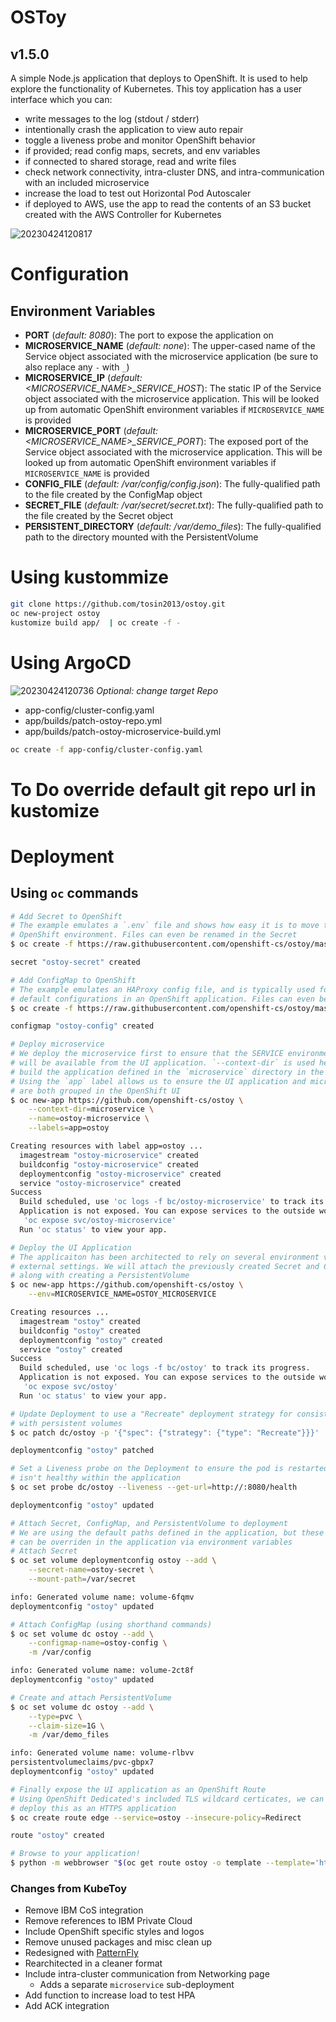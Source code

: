 # OSToy
## v1.5.0

A simple Node.js application that deploys to OpenShift. It is used to help
explore the functionality of Kubernetes. This toy application has a user interface
which you can:

* write messages to the log (stdout / stderr)
* intentionally crash the application to view auto repair
* toggle a liveness probe and monitor OpenShift behavior
* if provided; read config maps, secrets, and env variables
* if connected to shared storage, read and write files
* check network connectivity, intra-cluster DNS, and intra-communication with an
  included microservice
* increase the load to test out Horizontal Pod Autoscaler
* if deployed to AWS, use the app to read the contents of an S3 bucket created with the AWS Controller for Kubernetes

![20230424120817](https://i.imgur.com/OSUFdlN.png)

# Configuration
## Environment Variables

- **PORT** (*default: 8080*): The port to expose the application on
- **MICROSERVICE_NAME** (*default: none*): The upper-cased name of the Service object associated
with the microservice application (be sure to also replace any `-` with `_`)
- **MICROSERVICE_IP** (*default: <MICROSERVICE_NAME>\_SERVICE\_HOST*): The static IP of the Service
object associated with the microservice application. This will be looked up from automatic OpenShift
environment variables if `MICROSERVICE_NAME` is provided
- **MICROSERVICE_PORT** (*default: <MICROSERVICE_NAME>\_SERVICE\_PORT*): The exposed port of the Service
object associated with the microservice application. This will be looked up from automatic OpenShift
environment variables if `MICROSERVICE_NAME` is provided
- **CONFIG_FILE** (*default: /var/config/config.json*): The fully-qualified path to the file created by
the ConfigMap object
- **SECRET_FILE** (*default: /var/secret/secret.txt*): The fully-qualified path to the file created by
the Secret object
- **PERSISTENT_DIRECTORY** (*default: /var/demo\_files*): The fully-qualified path to the directory mounted
with the PersistentVolume

# Using kustommize 
```bash
git clone https://github.com/tosin2013/ostoy.git
oc new-project ostoy
kustomize build app/  | oc create -f -
```

# Using ArgoCD
![20230424120736](https://i.imgur.com/top72xO.png)
*Optional: change target Repo*
* app-config/cluster-config.yaml
* app/builds/patch-ostoy-repo.yml
* app/builds/patch-ostoy-microservice-build.yml
```bash
oc create -f app-config/cluster-config.yaml
```



# To Do override default git repo url in kustomize 

# Deployment

## Using `oc` commands

```bash
# Add Secret to OpenShift
# The example emulates a `.env` file and shows how easy it is to move these directly into an
# OpenShift environment. Files can even be renamed in the Secret
$ oc create -f https://raw.githubusercontent.com/openshift-cs/ostoy/master/deployment/yaml/secret.yaml

secret "ostoy-secret" created

# Add ConfigMap to OpenShift
# The example emulates an HAProxy config file, and is typically used for overriding
# default configurations in an OpenShift application. Files can even be renamed in the ConfigMap
$ oc create -f https://raw.githubusercontent.com/openshift-cs/ostoy/master/deployment/yaml/configmap.yaml

configmap "ostoy-config" created

# Deploy microservice
# We deploy the microservice first to ensure that the SERVICE environment variables
# will be available from the UI application. `--context-dir` is used here to only
# build the application defined in the `microservice` directory in the git repo.
# Using the `app` label allows us to ensure the UI application and microservice
# are both grouped in the OpenShift UI
$ oc new-app https://github.com/openshift-cs/ostoy \
    --context-dir=microservice \
    --name=ostoy-microservice \
    --labels=app=ostoy

Creating resources with label app=ostoy ...
  imagestream "ostoy-microservice" created
  buildconfig "ostoy-microservice" created
  deploymentconfig "ostoy-microservice" created
  service "ostoy-microservice" created
Success
  Build scheduled, use 'oc logs -f bc/ostoy-microservice' to track its progress.
  Application is not exposed. You can expose services to the outside world by executing one or more of the commands below:
   'oc expose svc/ostoy-microservice'
  Run 'oc status' to view your app.

# Deploy the UI Application
# The applicaiton has been architected to rely on several environment variables to define
# external settings. We will attach the previously created Secret and ConfigMap afterward,
# along with creating a PersistentVolume
$ oc new-app https://github.com/openshift-cs/ostoy \
    --env=MICROSERVICE_NAME=OSTOY_MICROSERVICE

Creating resources ...
  imagestream "ostoy" created
  buildconfig "ostoy" created
  deploymentconfig "ostoy" created
  service "ostoy" created
Success
  Build scheduled, use 'oc logs -f bc/ostoy' to track its progress.
  Application is not exposed. You can expose services to the outside world by executing one or more of the commands below:
   'oc expose svc/ostoy'
  Run 'oc status' to view your app.

# Update Deployment to use a "Recreate" deployment strategy for consistent deployments
# with persistent volumes
$ oc patch dc/ostoy -p '{"spec": {"strategy": {"type": "Recreate"}}}'

deploymentconfig "ostoy" patched

# Set a Liveness probe on the Deployment to ensure the pod is restarted if something
# isn't healthy within the application
$ oc set probe dc/ostoy --liveness --get-url=http://:8080/health

deploymentconfig "ostoy" updated

# Attach Secret, ConfigMap, and PersistentVolume to deployment
# We are using the default paths defined in the application, but these paths
# can be overriden in the application via environment variables
# Attach Secret
$ oc set volume deploymentconfig ostoy --add \
    --secret-name=ostoy-secret \
    --mount-path=/var/secret

info: Generated volume name: volume-6fqmv
deploymentconfig "ostoy" updated

# Attach ConfigMap (using shorthand commands)
$ oc set volume dc ostoy --add \
    --configmap-name=ostoy-config \
    -m /var/config

info: Generated volume name: volume-2ct8f
deploymentconfig "ostoy" updated

# Create and attach PersistentVolume
$ oc set volume dc ostoy --add \
    --type=pvc \
    --claim-size=1G \
    -m /var/demo_files

info: Generated volume name: volume-rlbvv
persistentvolumeclaims/pvc-gbpx7
deploymentconfig "ostoy" updated

# Finally expose the UI application as an OpenShift Route
# Using OpenShift Dedicated's included TLS wildcard certicates, we can easily
# deploy this as an HTTPS application
$ oc create route edge --service=ostoy --insecure-policy=Redirect

route "ostoy" created

# Browse to your application!
$ python -m webbrowser "$(oc get route ostoy -o template --template='https://{{.spec.host}}')"
```


### Changes from KubeToy

* Remove IBM CoS integration
* Remove references to IBM Private Cloud
* Include OpenShift specific styles and logos
* Remove unused packages and misc clean up
* Redesigned with [PatternFly](https://www.patternfly.org/)
* Rearchitected in a cleaner format
* Include intra-cluster communication from Networking page
  * Adds a separate `microservice` sub-deployment
* Add function to increase load to test HPA
* Add ACK integration
